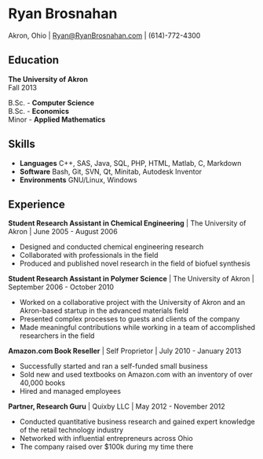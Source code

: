 # Ryan Brosnahan #
Akron, Ohio | Ryan@RyanBrosnahan.com | (614)-772-4300
## Education ##


**The University of Akron**  
Fall 2013

B.Sc. - **Computer Science**  
B.Sc. - **Economics**  
Minor - **Applied Mathematics**                                                                                                                                                                                             


## Skills ##


 - **Languages** C++, SAS, Java, SQL, PHP, HTML, Matlab, C, Markdown
 - **Software** Bash, Git, SVN, Qt, Minitab, Autodesk Inventor
 - **Environments** GNU/Linux, Windows

## Experience  ##

**Student Research Assistant in Chemical Engineering** |
The University of Akron |
June 2005 - August 2006

 - Designed and conducted chemical engineering research
 - Collaborated with professionals in the field
 - Produced and published novel research in the field of biofuel synthesis

**Student Research Assistant in Polymer Science** |
The University of Akron |
September 2006 - October 2010

 - Worked on a collaborative project with the University of Akron and an Akron-based startup in the advanced materials field
 - Presented complex processes to guests and clients of the company 
 - Made meaningful contributions while working  in a team of accomplished researchers in the field

**Amazon.com Book Reseller** |
Self Proprietor | 
July 2010 - January 2013 

 - Successfully started and ran a self-funded small business
 - Sold new and used textbooks on Amazon.com with an inventory of over 40,000 books
 - Hired and managed employees

**Partner, Research Guru** |
Quixby LLC | 
May 2012 - November 2012 

 - Conducted quantitative business research and gained expert knowledge of the retail technology industry
 - Networked with influential entrepreneurs across Ohio
 - The company raised over $100k during my time there
